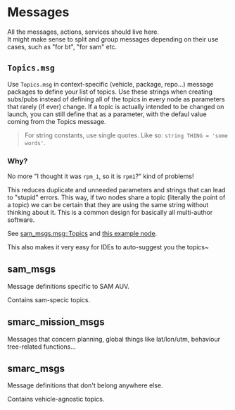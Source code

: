 # Messages

All the messages, actions, services should live here.  
It might make sense to split and group messages depending on their use cases, such as "for bt", "for sam" etc.


## `Topics.msg`
Use `Topics.msg` in context-specific (vehicle, package, repo...) message packages to define your list of topics.
Use these strings when creating subs/pubs instead of defining all of the topics in every node as parameters that rarely (if ever) change.
If a topic is actually intended to be changed on launch, you can still define that as a parameter, with the defaul value coming from the Topics message.

> For string constants, use single quotes. Like so: `string THING = 'some words'`.


### Why?
No more "I thought it was `rpm_1`, so it is `rpm1`?" kind of problems!

This reduces duplicate and unneeded parameters and strings that can lead to "stupid" errors. 
This way, if two nodes share a topic (literally the point of a topic) we can be certain that they are using the same string without thinking about it.
This is a common design for basically all multi-author software.

See [sam_msgs.msg::Topics](./sam_msgs/msg/Topics.msg) and [this example node](../examples/ros2_python_examples/ros2_python_examples/sam_view.py).

This also makes it very easy for IDEs to auto-suggest you the topics~



## sam_msgs
Message definitions specific to SAM AUV.

Contains sam-specic topics.

## smarc_mission_msgs
Messages that concern planning, global things like lat/lon/utm, behaviour tree-related functions...


## smarc_msgs
Message definitions that don't belong anywhere else.

Contains vehicle-agnostic topics.
